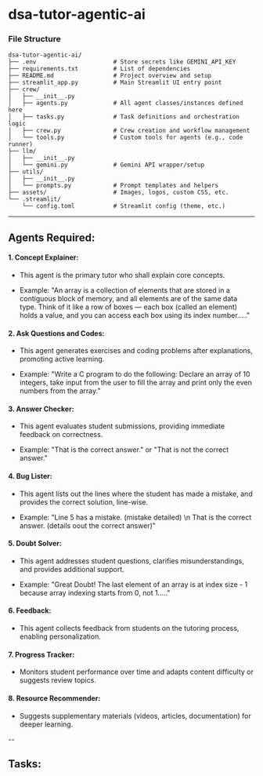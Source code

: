 # dsa-tutor-agentic-ai

### **File Structure**
```
dsa-tutor-agentic-ai/
├── .env                      # Store secrets like GEMINI_API_KEY
├── requirements.txt          # List of dependencies
├── README.md                 # Project overview and setup
├── streamlit_app.py          # Main Streamlit UI entry point
├── crew/
│   ├── __init__.py
│   ├── agents.py             # All agent classes/instances defined here
│   ├── tasks.py              # Task definitions and orchestration logic
│   ├── crew.py               # Crew creation and workflow management
│   └── tools.py              # Custom tools for agents (e.g., code runner)
├── llm/
│   ├── __init__.py
│   └── gemini.py             # Gemini API wrapper/setup
├── utils/
│   ├── __init__.py
│   └── prompts.py            # Prompt templates and helpers
├── assets/                   # Images, logos, custom CSS, etc.
└── .streamlit/
    └── config.toml           # Streamlit config (theme, etc.)
```


---


## **Agents Required:**

#### **1. Concept Explainer:**
* This agent is the primary tutor who shall explain core concepts.

* Example:
"An array is a collection of elements that are stored in a contiguous block of memory, and all elements are of the same data type.
Think of it like a row of boxes — each box (called an element) holds a value, and you can access each box using its index number....."


#### **2. Ask Questions and Codes:**
* This agent generates exercises and coding problems after explanations, promoting active learning.

* Example:
"Write a C program to do the following: Declare an array of 10 integers, take input from the user to fill the array and print only the even numbers from the array."


#### **3. Answer Checker:**
* This agent evaluates student submissions, providing immediate feedback on correctness.

* Example:
"That is the correct answer." or "That is not the correct answer."

#### **4. Bug Lister:**
* This agent lists out the lines where the student has made a mistake, and provides the correct solution, line-wise.

* Example:
"Line 5 has a mistake. (mistake detailed) \n That is the correct answer. (details oout the correct answer)"

#### **5. Doubt Solver:**
* This agent addresses student questions, clarifies misunderstandings, and provides additional support.

* Example:
"Great Doubt! The last element of an array is at index size - 1 because array indexing starts from 0, not 1....."


#### **6. Feedback:**
* This agent collects feedback from students on the tutoring process, enabling personalization.


#### **7. Progress Tracker:**
* Monitors student performance over time and adapts content difficulty or suggests review topics.

#### **8. Resource Recommender:**
* Suggests supplementary materials (videos, articles, documentation) for deeper learning.


--

## **Tasks:**
